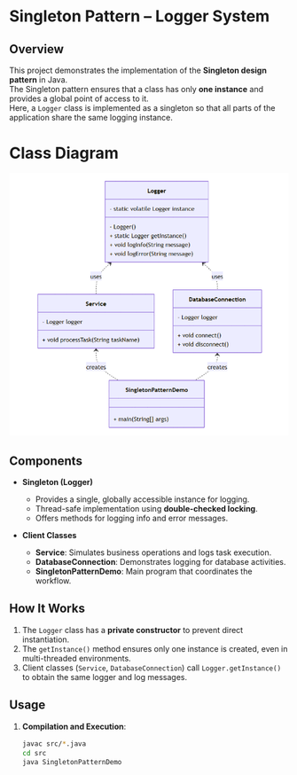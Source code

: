 # Singleton Pattern – Logger System

## Overview
This project demonstrates the implementation of the **Singleton design pattern** in Java.  
The Singleton pattern ensures that a class has only **one instance** and provides a global point of access to it.  
Here, a `Logger` class is implemented as a singleton so that all parts of the application share the same logging instance.
# Class Diagram

<img src="Class_Diagram.png">

## Components 

* **Singleton (Logger)**
  - Provides a single, globally accessible instance for logging.
  - Thread-safe implementation using **double-checked locking**.
  - Offers methods for logging info and error messages.

* **Client Classes**
  - **Service**: Simulates business operations and logs task execution.
  - **DatabaseConnection**: Demonstrates logging for database activities.
  - **SingletonPatternDemo**: Main program that coordinates the workflow.

## How It Works
1. The `Logger` class has a **private constructor** to prevent direct instantiation.
2. The `getInstance()` method ensures only one instance is created, even in multi-threaded environments.
3. Client classes (`Service`, `DatabaseConnection`) call `Logger.getInstance()` to obtain the same logger and log messages.

## Usage
1. **Compilation and Execution**:
   ```bash
   javac src/*.java
   cd src
   java SingletonPatternDemo
